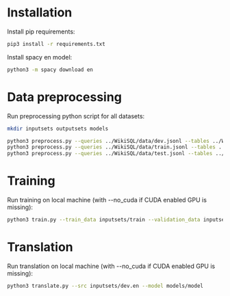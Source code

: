# Installation

Install pip requirements:

```bash
pip3 install -r requirements.txt
```

Install spacy en model:

```bash
python3 -m spacy download en
```

# Data preprocessing

Run preprocessing python script for all datasets:

```bash
mkdir inputsets outputsets models

python3 preprocess.py --queries ../WikiSQL/data/dev.jsonl --tables ../WikiSQL/data/dev.tables.jsonl --output inputsets/dev
python3 preprocess.py --queries ../WikiSQL/data/train.jsonl --tables ../WikiSQL/data/train.tables.jsonl --output inputsets/train
python3 preprocess.py --queries ../WikiSQL/data/test.jsonl --tables ../WikiSQL/data/test.tables.jsonl --output inputsets/test
```

# Training

Run training on local machine (with --no_cuda if CUDA enabled GPU is missing):

```bash
python3 train.py --train_data inputsets/train --validation_data inputsets/test --save_model models/model
```

# Translation

Run translation on local machine (with --no_cuda if CUDA enabled GPU is missing):

```bash
python3 translate.py --src inputsets/dev.en --model models/model
```
